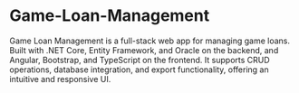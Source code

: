 # Game-Loan-Management
Game Loan Management is a full-stack web app for managing game loans. Built with .NET Core, Entity Framework, and Oracle on the backend, and Angular, Bootstrap, and TypeScript on the frontend. It supports CRUD operations, database integration, and export functionality, offering an intuitive and responsive UI. 
